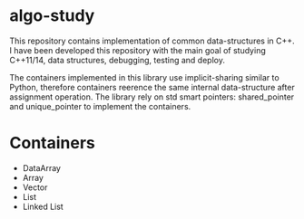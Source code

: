 # algo-study

This repository contains implementation of common data-structures in C++. I have been developed this repository with the main goal of studying C++11/14, data structures, debugging, testing and deploy.

The containers implemented in this library use implicit-sharing similar to Python, therefore containers reerence the same internal data-structure after assignment operation. The library rely on std smart pointers: shared\_pointer and unique\_pointer to implement the containers. 


# Containers

  * DataArray
  * Array
  * Vector
  * List
  * Linked List
  

